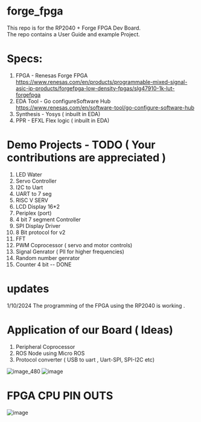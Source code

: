 # forge_fpga
This repo is for the RP2040 + Forge FPGA Dev Board.  
The repo contains a User Guide and example Project.

# Specs: 
1. FPGA - Renesas Forge FPGA https://www.renesas.com/en/products/programmable-mixed-signal-asic-ip-products/forgefpga-low-density-fpgas/slg47910-1k-lut-forgefpga
2. EDA Tool - Go configureSoftware Hub https://www.renesas.com/en/software-tool/go-configure-software-hub
3. Synthesis - Yosys ( inbuilt in EDA)
4. PPR - EFXL Flex logic ( inbuilt in EDA)

# Demo Projects - TODO ( Your contributions are appreciated )  

1. LED Water                         
2. Servo Controller  
3. I2C to Uart 
4. UART to 7 seg  
5. RISC V SERV 
7. LCD Display 16*2 
8. Periplex (port) 
9. 4 bit 7 segment Controller 
10. SPI Display Driver 
11. 8 Bit protocol for v2 
12. FFT 
13. PWM Coprocessor ( servo and motor controls)
14. Signal Genrator  ( Pll for higher frequencies)
15. Random number genrator 
16. Counter 4 bit                                       -- DONE

# updates 
 1/10/2024 The programming of the FPGA using the RP2040 is working .
 


# Application of our Board ( Ideas) 
 1. Peripheral Coprocessor 
 2. ROS Node using Micro ROS
 3. Protocol converter ( USB to uart ,  Uart-SPI, SPI-I2C etc)


![image_480](https://github.com/user-attachments/assets/b9ff4a67-2bfd-40b9-93d6-0fe1c51b91b2)
![image](https://github.com/user-attachments/assets/3359da79-6886-48a4-9754-b5aa416cc504)

# FPGA CPU PIN OUTS 
![image](https://github.com/user-attachments/assets/ed1769d6-760d-4312-85f5-bb914ad75cec)
